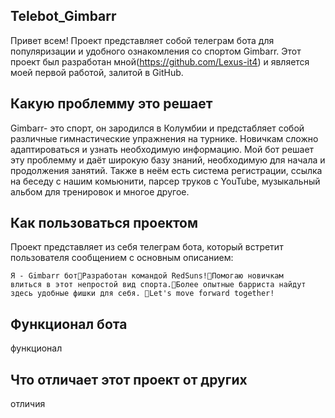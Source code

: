 ## Telebot_Gimbarr
Привет всем! Проект представляет собой телеграм бота для популяризации и удобного ознакомления со спортом Gimbarr. 
Этот проект был разработан мной(https://github.com/Lexus-it4) и является моей первой работой, залитой в GitHub.

## Какую проблемму это решает
Gimbarr- это спорт, он зародился в Колумбии и предстабляет собой различные гимнастические упражнения на турнике.
Новичкам сложно адаптироваться и узнать необходимую информацию.
Мой бот решает эту проблемму и даёт широкую базу знаний, необходимую для начала и продолжения занятий.
Также в неём есть система регистрации, ссылка на беседу с нашим комьюнити, парсер труков с YouTube, музыкальный альбом для тренировок и многое другое.

## Как пользоваться проектом
Проект представляет из себя телеграм бота, который встретит пользователя сообщением с основным описанием:

<code>Я - Gimbarr бот🤖Разработан командой RedSuns!🔺Помогаю новичкам влиться в этот непростой вид спорта.🔺Более опытные барриста найдут здесь удобные фишки для себя.
🔺Let's move forward together!</code>


## Функционал бота
функционал

## Что отличает этот проект от других
отличия
